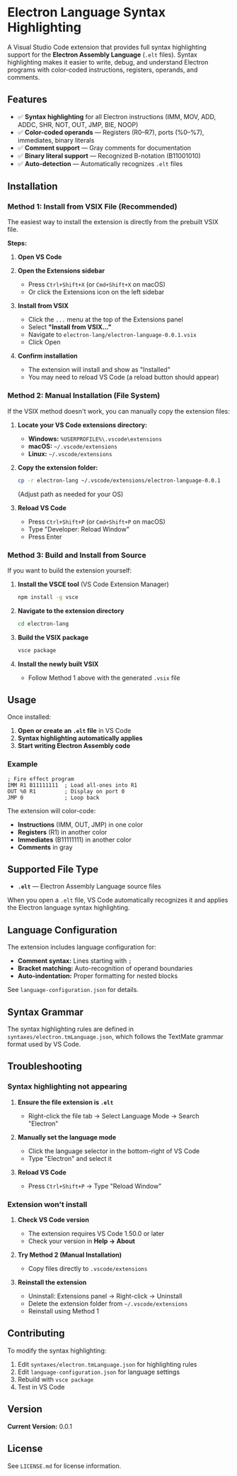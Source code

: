 # Electron Language Syntax Highlighting

A Visual Studio Code extension that provides full syntax highlighting support for the **Electron Assembly Language** (`.elt` files). Syntax highlighting makes it easier to write, debug, and understand Electron programs with color-coded instructions, registers, operands, and comments.

## Features

- ✅ **Syntax highlighting** for all Electron instructions (IMM, MOV, ADD, ADDC, SHR, NOT, OUT, JMP, BIE, NOOP)
- ✅ **Color-coded operands** — Registers (R0–R7), ports (%0–%7), immediates, binary literals
- ✅ **Comment support** — Gray comments for documentation
- ✅ **Binary literal support** — Recognized B-notation (B11001010)
- ✅ **Auto-detection** — Automatically recognizes `.elt` files

## Installation

### Method 1: Install from VSIX File (Recommended)

The easiest way to install the extension is directly from the prebuilt VSIX file.

**Steps:**

1. **Open VS Code**

2. **Open the Extensions sidebar**
   - Press `Ctrl+Shift+X` (or `Cmd+Shift+X` on macOS)
   - Or click the Extensions icon on the left sidebar

3. **Install from VSIX**
   - Click the `...` menu at the top of the Extensions panel
   - Select **"Install from VSIX..."**
   - Navigate to `electron-lang/electron-language-0.0.1.vsix`
   - Click Open

4. **Confirm installation**
   - The extension will install and show as "Installed"
   - You may need to reload VS Code (a reload button should appear)

### Method 2: Manual Installation (File System)

If the VSIX method doesn't work, you can manually copy the extension files:

1. **Locate your VS Code extensions directory:**
   - **Windows:** `%USERPROFILE%\.vscode\extensions`
   - **macOS:** `~/.vscode/extensions`
   - **Linux:** `~/.vscode/extensions`

2. **Copy the extension folder:**
   ```bash
   cp -r electron-lang ~/.vscode/extensions/electron-language-0.0.1
   ```
   (Adjust path as needed for your OS)

3. **Reload VS Code**
   - Press `Ctrl+Shift+P` (or `Cmd+Shift+P` on macOS)
   - Type "Developer: Reload Window"
   - Press Enter

### Method 3: Build and Install from Source

If you want to build the extension yourself:

1. **Install the VSCE tool** (VS Code Extension Manager)
   ```bash
   npm install -g vsce
   ```

2. **Navigate to the extension directory**
   ```bash
   cd electron-lang
   ```

3. **Build the VSIX package**
   ```bash
   vsce package
   ```

4. **Install the newly built VSIX**
   - Follow Method 1 above with the generated `.vsix` file

## Usage

Once installed:

1. **Open or create an `.elt` file** in VS Code
2. **Syntax highlighting automatically applies**
3. **Start writing Electron Assembly code**

### Example

```assembly
; Fire effect program
IMM R1 B11111111  ; Load all-ones into R1
OUT %0 R1         ; Display on port 0
JMP 0             ; Loop back
```

The extension will color-code:
- **Instructions** (IMM, OUT, JMP) in one color
- **Registers** (R1) in another color
- **Immediates** (B11111111) in another color
- **Comments** in gray

## Supported File Type

- **`.elt`** — Electron Assembly Language source files

When you open a `.elt` file, VS Code automatically recognizes it and applies the Electron language syntax highlighting.

## Language Configuration

The extension includes language configuration for:
- **Comment syntax:** Lines starting with `;`
- **Bracket matching:** Auto-recognition of operand boundaries
- **Auto-indentation:** Proper formatting for nested blocks

See `language-configuration.json` for details.

## Syntax Grammar

The syntax highlighting rules are defined in `syntaxes/electron.tmLanguage.json`, which follows the TextMate grammar format used by VS Code.

## Troubleshooting

### Syntax highlighting not appearing

1. **Ensure the file extension is `.elt`**
   - Right-click the file tab → Select Language Mode → Search "Electron"

2. **Manually set the language mode**
   - Click the language selector in the bottom-right of VS Code
   - Type "Electron" and select it

3. **Reload VS Code**
   - Press `Ctrl+Shift+P` → Type "Reload Window"

### Extension won't install

1. **Check VS Code version**
   - The extension requires VS Code 1.50.0 or later
   - Check your version in **Help → About**

2. **Try Method 2 (Manual Installation)**
   - Copy files directly to `.vscode/extensions`

3. **Reinstall the extension**
   - Uninstall: Extensions panel → Right-click → Uninstall
   - Delete the extension folder from `~/.vscode/extensions`
   - Reinstall using Method 1

## Contributing

To modify the syntax highlighting:

1. Edit `syntaxes/electron.tmLanguage.json` for highlighting rules
2. Edit `language-configuration.json` for language settings
3. Rebuild with `vsce package`
4. Test in VS Code

## Version

**Current Version:** 0.0.1

## License

See `LICENSE.md` for license information.